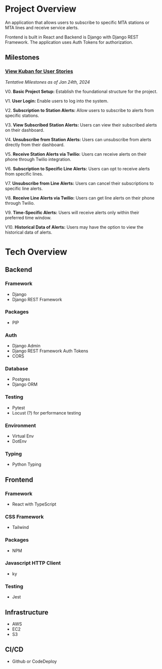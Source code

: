 # Project Overview 
An application that allows users to subscribe to specific MTA stations or MTA lines and receive service alerts. 

Frontend is built in React and Backend is Django with Django REST Framework. The application uses Auth Tokens for authorization. 

## Milestones

### [View Kuban for User Stories](https://github.com/users/MackHalliday/projects/3)


*Tentative Milestones as of Jan 24th, 2024*

V0. **Basic Project Setup:** Establish the foundational structure for the project.

V1. **User Login:** Enable users to log into the system.

V2. **Subscription to Station Alerts:** Allow users to subscribe to alerts from specific stations.

V3. **View Subscribed Station Alerts:** Users can view their subscribed alerts on their dashboard.

V4. **Unsubscribe from  Station Alerts:** Users can unsubscribe from alerts directly from their dashboard.

V5. **Receive Station Alerts via Twilio:** Users can receive alerts on their phone through Twilio integration.

V6. **Subscription to Specific Line Alerts:** Users can opt to receive alerts from specific lines.

V7. **Unsubscribe from Line Alerts:** Users can cancel their subscriptions to specific line alerts.

V8. **Receive Line Alerts via Twilio:** Users can get line alerts on their phone through Twilio.

V9. **Time-Specific Alerts:** Users will receive alerts only within their preferred time window.

V10. **Historical Data of Alerts:** Users may have the option to view the historical data of alerts. 





# Tech Overview
## Backend 

### Framework 
- Django
- Django REST Framework 

### Packages 
- PIP

### Auth
- Django Admin
- Django REST Framework Auth Tokens
- CORS

### Database
- Postgres
- Django ORM 

### Testing
- Pytest
- Locust (?) for performance testing

### Environment 
- Virtual Env
- DotEnv

### Typing
- Python Typing

## Frontend

### Framework 
- React with TypeScript

### CSS Framework 
- Tailwind

### Packages 
- NPM

### Javascript HTTP Client 
- ky

### Testing 
- Jest

## Infrastructure 
- AWS 
- EC2
- S3
  
## CI/CD
- Github or CodeDeploy
